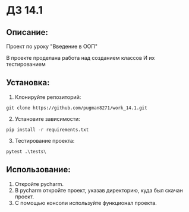 # ДЗ 14.1

## Описание:

Проект по уроку "Введение в ООП"

В проекте проделана работа над созданием классов
И их тестированием 


## Установка:

1. Клонируйте репозиторий:
```
git clone https://github.com/pugman8271/work_14.1.git
```
2. Установите зависимости:
```
pip install -r requirements.txt
```
3. Тестирование проекта:
```
pytest .\tests\  
```
## Использование:

1. Откройте pycharm.
2. В pycharm откройте проект, указав директорию, куда был скачан проект.
3. С помощью консоли используйте функционал проекта.